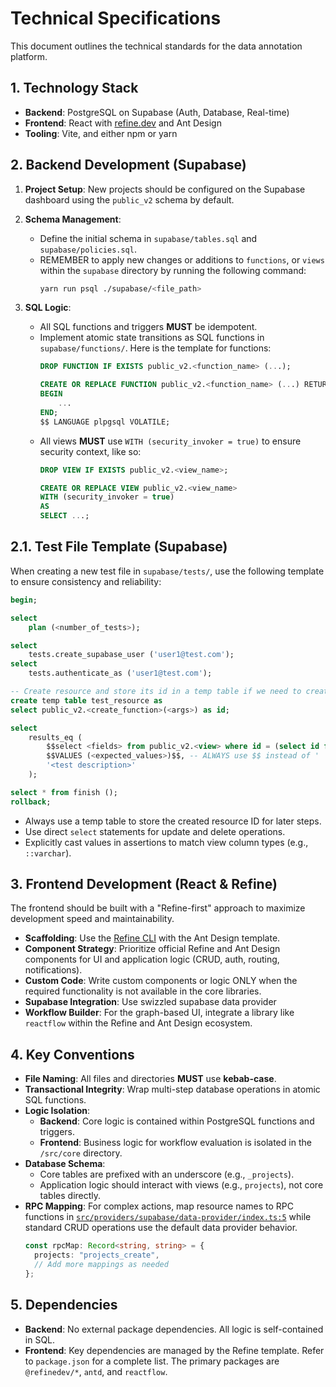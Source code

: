 # Technical Specifications

This document outlines the technical standards for the data annotation platform.

## 1. Technology Stack

- **Backend**: PostgreSQL on Supabase (Auth, Database, Real-time)
- **Frontend**: React with [refine.dev](https://refine.dev/) and Ant Design
- **Tooling**: Vite, and either npm or yarn

## 2. Backend Development (Supabase)

1.  **Project Setup**: New projects should be configured on the Supabase dashboard using the `public_v2` schema by default.

2.  **Schema Management**:
    - Define the initial schema in `supabase/tables.sql` and `supabase/policies.sql`.
    - REMEMBER to apply new changes or additions to `functions`, or `views` within the `supabase` directory by running the following command:
      ```bash
      yarn run psql ./supabase/<file_path>
      ```

3.  **SQL Logic**:
    - All SQL functions and triggers **MUST** be idempotent.
    - Implement atomic state transitions as SQL functions in `supabase/functions/`. Here is the template for functions:
      ```sql
      DROP FUNCTION IF EXISTS public_v2.<function_name> (...);

      CREATE OR REPLACE FUNCTION public_v2.<function_name> (...) RETURNS ... AS $$
      BEGIN
          ...
      END;
      $$ LANGUAGE plpgsql VOLATILE;
      ```
    - All views **MUST** use `WITH (security_invoker = true)` to ensure security context, like so:
      ```sql
      DROP VIEW IF EXISTS public_v2.<view_name>;

      CREATE OR REPLACE VIEW public_v2.<view_name>
      WITH (security_invoker = true)
      AS
      SELECT ...;
      ```
## 2.1. Test File Template (Supabase)

When creating a new test file in `supabase/tests/`, use the following template to ensure consistency and reliability:

```sql
begin;

select
    plan (<number_of_tests>);

select
    tests.create_supabase_user ('user1@test.com');
select
    tests.authenticate_as ('user1@test.com');

-- Create resource and store its id in a temp table if we need to create anything
create temp table test_resource as
select public_v2.<create_function>(<args>) as id;

select
    results_eq (
        $$select <fields> from public_v2.<view> where id = (select id from test_resource)$$, -- ALWAYS use $$ instead of '
        $$VALUES (<expected_values>)$$, -- ALWAYS use $$ instead of '
        '<test description>'
    );

select * from finish ();
rollback;
```

- Always use a temp table to store the created resource ID for later steps.
- Use direct `select` statements for update and delete operations.
- Explicitly cast values in assertions to match view column types (e.g., `::varchar`).

## 3. Frontend Development (React & Refine)

The frontend should be built with a "Refine-first" approach to maximize development speed and maintainability.

- **Scaffolding**: Use the [Refine CLI](https://refine.dev/docs/packages/documentation/cli/) with the Ant Design template.
- **Component Strategy**: Prioritize official Refine and Ant Design components for UI and application logic (CRUD, auth, routing, notifications).
- **Custom Code**: Write custom components or logic ONLY when the required functionality is not available in the core libraries.
- **Supabase Integration**: Use swizzled supabase data provider 
- **Workflow Builder**: For the graph-based UI, integrate a library like `reactflow` within the Refine and Ant Design ecosystem.

## 4. Key Conventions

- **File Naming**: All files and directories **MUST** use **kebab-case**.
- **Transactional Integrity**: Wrap multi-step database operations in atomic SQL functions.
- **Logic Isolation**:
    - **Backend**: Core logic is contained within PostgreSQL functions and triggers.
    - **Frontend**: Business logic for workflow evaluation is isolated in the `/src/core` directory.
- **Database Schema**:
    - Core tables are prefixed with an underscore (e.g., `_projects`).
    - Application logic should interact with views (e.g., `projects`), not core tables directly.
- **RPC Mapping**: For complex actions, map resource names to RPC functions in [`src/providers/supabase/data-provider/index.ts:5`](src/providers/supabase/data-provider/index.ts:5) while standard CRUD operations use the default data provider behavior.
  ```typescript
  const rpcMap: Record<string, string> = {
    projects: "projects_create",
    // Add more mappings as needed
  };
  ```

## 5. Dependencies

- **Backend**: No external package dependencies. All logic is self-contained in SQL.
- **Frontend**: Key dependencies are managed by the Refine template. Refer to `package.json` for a complete list. The primary packages are `@refinedev/*`, `antd`, and `reactflow`.
